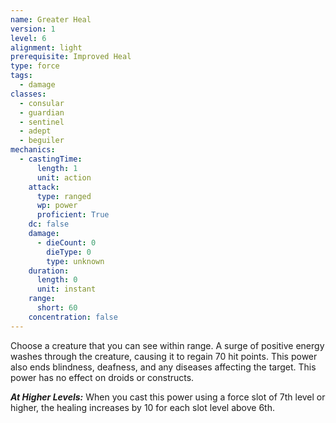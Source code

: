 ```yaml
---
name: Greater Heal
version: 1
level: 6
alignment: light
prerequisite: Improved Heal
type: force
tags:
  - damage
classes:
  - consular
  - guardian
  - sentinel
  - adept
  - beguiler
mechanics:
  - castingTime:
      length: 1
      unit: action
    attack:
      type: ranged
      wp: power
      proficient: True
    dc: false
    damage:
      - dieCount: 0
        dieType: 0
        type: unknown
    duration:
      length: 0
      unit: instant
    range:
      short: 60
    concentration: false
---
```

Choose a creature that you can see within range. A surge of positive energy washes through the creature, causing it to regain 70 hit points. This power also ends blindness, deafness, and any diseases affecting the target. This power has no effect on droids or constructs.

***__At Higher Levels__:*** When you cast this power using a force slot of 7th level or higher, the healing increases by 10 for each slot level above 6th.
    